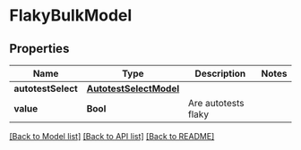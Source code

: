# FlakyBulkModel

## Properties
Name | Type | Description | Notes
------------ | ------------- | ------------- | -------------
**autotestSelect** | [**AutotestSelectModel**](AutotestSelectModel.md) |  | 
**value** | **Bool** | Are autotests flaky | 

[[Back to Model list]](../README.md#documentation-for-models) [[Back to API list]](../README.md#documentation-for-api-endpoints) [[Back to README]](../README.md)


